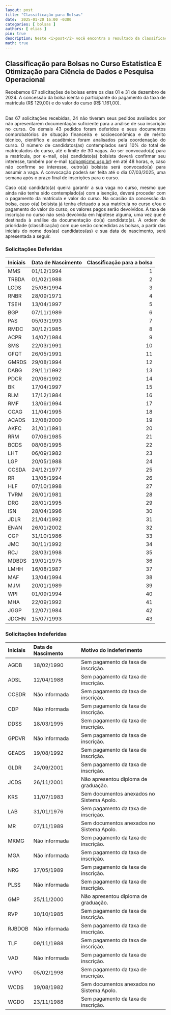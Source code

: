 ```yaml
---
layout: post
title: "Classificação para Bolsas"
date:  2025-01-20 16:00 -0300
categories: [ bolsas ]
authors: [ elias ]
pin: true
description: Neste <i>post</i> você encontra o resultado da classificação de bolsas.
math: true
---
```


## Classificação para Bolsas no Curso Estatística E Otimização para Ciência de Dados e Pesquisa Operacional

<p style='text-align: justify;text-justify: inter-word;'>
Recebemos 67 solicitações de bolsas entre os dias 01 e 31 de dezembro de 2024. A concessão da bolsa isenta o participante do pagamento da taxa de matrícula (R$ 129,00) e do valor do curso (R$ 1.161,00).<br><br>
</p>
<p style='text-align: justify;text-justify: inter-word;'>
Das 67 solicitações recebidas, 24 não tiveram seus pedidos avaliados por não apresentarem documentação suficiente para a análise de sua inscrição no curso. Os demais 43 pedidos foram deferidos e seus documentos comprobatórios de situação financeira e socioeconômica e de mérito técnico, científico e acadêmico foram analisados pela coordenação do curso. O número de candidatos(as) contemplados será 10% do total de matriculados do curso, até o limite de 30 vagas. Ao ser convocado(a) para a matrícula, por e-mail, o(a) candidato(a) bolsista deverá confirmar seu interesse, também por e-mail (<a href='mailto:cdpo@icmc.usp.br'>cdpo@icmc.usp.br</a>) em até 48 horas, e, caso não confirme se interesse, outro(a) bolsista será convocado(a) para assumir a vaga. A convocação poderá ser feita até o dia 07/03/2025, uma semana após o prazo final de inscrições para o curso.
</p>
<p style='text-align: justify;text-justify: inter-word;'>
Caso o(a) candidato(a) queira garantir a sua vaga no curso, mesmo que ainda não tenha sido contemplado(a) com a isenção, deverá proceder com o pagamento da matrícula e valor do curso. Na ocasião da concessão da bolsa, caso o(a) bolsista já tenha efetuado a sua matrícula no curso e/ou o pagamento do valor do curso, os valores pagos serão devolvidos. A taxa de inscrição no curso não será devolvida em hipótese alguma, uma vez que é destinada à análise da documentação do(a) candidato(a). A ordem de prioridade (classificação) com que serão concedidas as bolsas, a partir das iniciais do nome dos(as) candidatos(as) e sua data de nascimento, será apresentada a seguir.
</p>

### Solicitações Deferidas

| Iniciais   | Data de Nascimento   |   Classificação para a bolsa |
|:-----------|:---------------------|-----------------------------:|
| MMS        | 01/12/1994           |                            1 |
| TRBDA      | 01/02/1988           |                            2 |
| LCDS       | 25/08/1994           |                            3 |
| RNBR       | 28/09/1971           |                            4 |
| TSEH       | 13/04/1997           |                            5 |
| BGP        | 07/11/1989           |                            6 |
| PAS        | 05/03/1993           |                            7 |
| RMDC       | 30/12/1985           |                            8 |
| ACPR       | 14/07/1984           |                            9 |
| SMS        | 22/03/1991           |                           10 |
| GFQT       | 26/05/1991           |                           11 |
| GMRDS      | 29/08/1994           |                           12 |
| DABG       | 29/11/1992           |                           13 |
| PDCR       | 20/06/1992           |                           14 |
| BK         | 17/04/1997           |                           15 |
| RLM        | 17/12/1984           |                           16 |
| RMF        | 13/06/1994           |                           17 |
| CCAG       | 11/04/1995           |                           18 |
| ACADS      | 12/08/2000           |                           19 |
| AKFC       | 31/01/1991           |                           20 |
| RRM        | 07/06/1985           |                           21 |
| BCDS       | 08/06/1995           |                           22 |
| LHT        | 06/09/1982           |                           23 |
| LGP        | 20/05/1988           |                           24 |
| CCSDA      | 24/12/1977           |                           25 |
| RR         | 13/05/1994           |                           26 |
| HLF        | 07/10/1998           |                           27 |
| TVRM       | 26/01/1981           |                           28 |
| DRG        | 28/01/1995           |                           29 |
| ISN        | 28/04/1996           |                           30 |
| JDLR       | 21/04/1992           |                           31 |
| ENAN       | 26/01/2002           |                           32 |
| CGP        | 31/10/1986           |                           33 |
| JMC        | 30/11/1992           |                           34 |
| RCJ        | 28/03/1998           |                           35 |
| MDBDS      | 19/01/1975           |                           36 |
| LMHH       | 16/08/1987           |                           37 |
| MAF        | 13/04/1994           |                           38 |
| MJM        | 20/01/1989           |                           39 |
| WPI        | 01/09/1994           |                           40 |
| MHA        | 22/09/1992           |                           41 |
| JGGP       | 12/07/1984           |                           42 |
| JDCHN      | 15/07/1993           |                           43 |

### Solicitações Indeferidas

| Iniciais   | Data de Nascimento   | Motivo do indeferimento                   |
|:-----------|:---------------------|:------------------------------------------|
| AGDB       | 18/02/1990           | Sem pagamento da taxa de inscrição.       |
| ADSL       | 12/04/1988           | Sem pagamento da taxa de inscrição.       |
| CCSDR      | Não informada        | Sem pagamento da taxa de inscrição.       |
| CDP        | Não informada        | Sem pagamento da taxa de inscrição.       |
| DDSS       | 18/03/1995           | Sem pagamento da taxa de inscrição.       |
| GPDVR      | Não informada        | Sem pagamento da taxa de inscrição.       |
| GEADS      | 19/08/1992           | Sem pagamento da taxa de inscrição.       |
| GLDR       | 24/09/2001           | Sem pagamento da taxa de inscrição.       |
| JCDS       | 26/11/2001           | Não apresentou diploma de graduação.      |
| KRS        | 11/07/1983           | Sem documentos anexados no Sistema Apolo. |
| LAB        | 31/01/1976           | Sem pagamento da taxa de inscrição.       |
| MR         | 07/11/1989           | Sem documentos anexados no Sistema Apolo. |
| MKMG       | Não informada        | Sem pagamento da taxa de inscrição.       |
| MGA        | Não informada        | Sem pagamento da taxa de inscrição.       |
| NRG        | 17/05/1989           | Sem pagamento da taxa de inscrição.       |
| PLSS       | Não informada        | Sem pagamento da taxa de inscrição.       |
| GMP        | 25/11/2000           | Não apresentou diploma de graduação.      |
| RVP        | 10/10/1985           | Sem pagamento da taxa de inscrição.       |
| RJBDOB     | Não informada        | Sem pagamento da taxa de inscrição.       |
| TLF        | 09/11/1988           | Sem pagamento da taxa de inscrição.       |
| VAD        | Não informada        | Sem pagamento da taxa de inscrição.       |
| VVPO       | 05/02/1998           | Sem pagamento da taxa de inscrição.       |
| WCDS       | 19/08/1982           | Sem documentos anexados no Sistema Apolo. |
| WGDO       | 23/11/1988           | Sem pagamento da taxa de inscrição.       |
